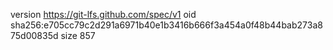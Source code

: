 version https://git-lfs.github.com/spec/v1
oid sha256:e705cc79c2d291a6971b40e1b3416b666f3a454a0f48b44bab273a875d00835d
size 857
